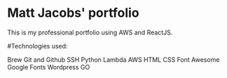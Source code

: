 # Matt Jacobs' portfolio
This is my professional portfolio using AWS and ReactJS.

#Technologies used:

Brew
Git and Github
SSH
Python
Lambda
AWS
HTML
CSS
Font Awesome
Google Fonts
Wordpress
GO
